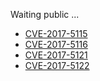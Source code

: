 
Waiting public ...
- [CVE-2017-5115](https://crbug.com/744584)
- [CVE-2017-5116](https://crbug.com/759624)
- [CVE-2017-5121](https://crbug.com/765433)
- [CVE-2017-5122](https://crbug.com/765423)
